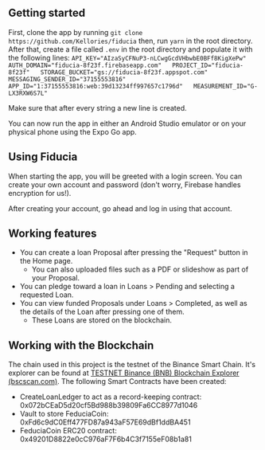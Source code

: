 
## Getting started
First, clone the app by running `git clone https://github.com/Kellories/fiducia`
then, run `yarn` in the root directory. After that, create a file called `.env` in the root directory and populate it with the following lines: 
`API_KEY="AIzaSyCFNuP3-nLCwgGcdVHbwbE0BFf8KigXePw"  
AUTH_DOMAIN="fiducia-8f23f.firebaseapp.com"  
PROJECT_ID="fiducia-8f23f"  
STORAGE_BUCKET="gs://fiducia-8f23f.appspot.com"  
MESSAGING_SENDER_ID="37155553816"  
APP_ID="1:37155553816:web:39d13234ff997657c1796d"  
MEASUREMENT_ID="G-LX3RXW6S7L"`  

Make sure that after every string a new line is created.

You can now run the app in either an Android Studio emulator or on your physical phone using the Expo Go app. 

## Using Fiducia 
When starting the app, you will be greeted with a login screen. You can create your own account and password (don't worry, Firebase handles encryption for us!). 

After creating your account, go ahead and log in using that account.

## Working features 
- You can create a loan Proposal after pressing the "Request" button in the Home page. 
	- You can also uploaded files such as a PDF or slideshow as part of your Proposal. 
- You can pledge toward a loan in Loans > Pending and selecting a requested Loan. 
- You can view funded Proposals under Loans > Completed, as well as the details of the Loan after pressing one of them. 
	- These Loans are stored on the blockchain.

## Working with the Blockchain 
The chain used in this project is the testnet of the Binance Smart Chain. It's explorer can be found at [TESTNET Binance (BNB) Blockchain Explorer (bscscan.com)](https://testnet.bscscan.com/). 
The following Smart Contracts have been created: 

 - CreateLoanLedger to act as a record-keeping contract: 0x072bCEaD5d20cf5Bd988b39809Fa6CC8977d1046
 - Vault to store FeduciaCoin: 0xFd6c9dC0Eff477FD87a943aF57E69dBf1ddBA451
 - FeduciaCoin ERC20 contract: 0x49201D8822e0cC976aF7F6b4C3f7155eF08b1a81
